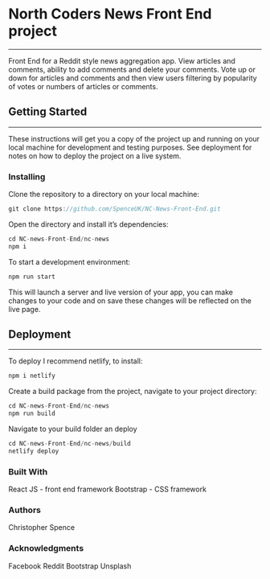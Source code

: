 # North Coders News Front End project

---

Front End for a Reddit style news aggregation app.
View articles and comments, ability to add comments and delete your comments. Vote up or down for articles and comments and then view users filtering by popularity of votes or numbers of articles or comments.

## Getting Started

---

These instructions will get you a copy of the project up and running on your local machine for development and testing purposes. See deployment for notes on how to deploy the project on a live system.

### Installing

Clone the repository to a directory on your local machine:

```js
git clone https://github.com/SpenceUK/NC-News-Front-End.git
```

Open the directory and install it’s dependencies:

```js
cd NC-news-Front-End/nc-news
npm i
```

To start a development environment:

```js
npm run start
```

This will launch a server and live version of your app, you can make changes to your code and on save these changes will be reflected on the live page.

## Deployment

---

To deploy I recommend netlify, to install:

```js
npm i netlify
```

Create a build package from the project, navigate to your project directory:

```js
cd NC-news-Front-End/nc-news
npm run build
```

Navigate to your build folder an deploy

```js
cd NC-news-Front-End/nc-news/build
netlify deploy
```

### Built With

React JS - front end framework
Bootstrap - CSS framework

### Authors

Christopher Spence

### Acknowledgments

Facebook
Reddit
Bootstrap
Unsplash
